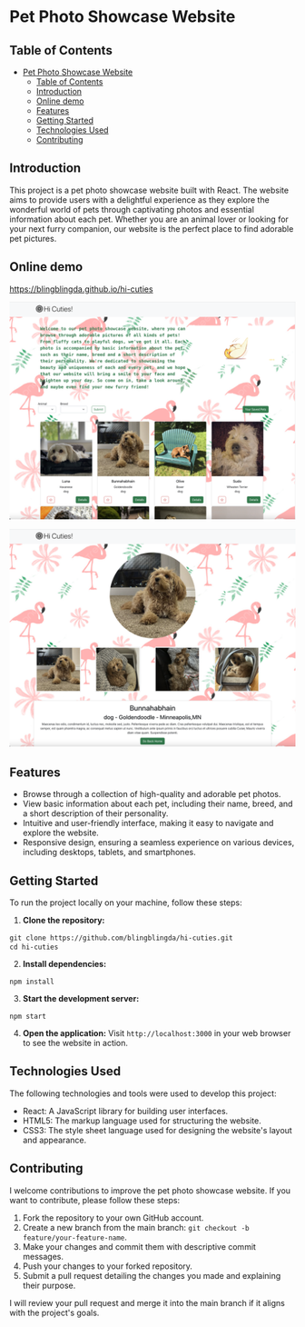 # Pet Photo Showcase Website

## Table of Contents

- [Pet Photo Showcase Website](#pet-photo-showcase-website)
  - [Table of Contents](#table-of-contents)
  - [Introduction](#introduction)
  - [Online demo](#online-demo)
  - [Features](#features)
  - [Getting Started](#getting-started)
  - [Technologies Used](#technologies-used)
  - [Contributing](#contributing)

## Introduction

This project is a pet photo showcase website built with React. The website aims to provide users with a delightful experience as they explore the wonderful world of pets through captivating photos and essential information about each pet. Whether you are an animal lover or looking for your next furry companion, our website is the perfect place to find adorable pet pictures.

## Online demo

https://blingblingda.github.io/hi-cuties

![screenshot](./docs/ScreenShot-1.png)

![screenshot](./docs/ScreenShot-2.png)

## Features

- Browse through a collection of high-quality and adorable pet photos.
- View basic information about each pet, including their name, breed, and a short description of their personality.
- Intuitive and user-friendly interface, making it easy to navigate and explore the website.
- Responsive design, ensuring a seamless experience on various devices, including desktops, tablets, and smartphones.

## Getting Started

To run the project locally on your machine, follow these steps:

1. **Clone the repository:**

```
git clone https://github.com/blingblingda/hi-cuties.git
cd hi-cuties
```

2. **Install dependencies:**

```
npm install
```

3. **Start the development server:**

```
npm start
```

4. **Open the application:** Visit `http://localhost:3000` in your web browser to see the website in action.

## Technologies Used

The following technologies and tools were used to develop this project:

- React: A JavaScript library for building user interfaces.
- HTML5: The markup language used for structuring the website.
- CSS3: The style sheet language used for designing the website's layout and appearance.

## Contributing

I welcome contributions to improve the pet photo showcase website. If you want to contribute, please follow these steps:

1. Fork the repository to your own GitHub account.
2. Create a new branch from the main branch: `git checkout -b feature/your-feature-name`.
3. Make your changes and commit them with descriptive commit messages.
4. Push your changes to your forked repository.
5. Submit a pull request detailing the changes you made and explaining their purpose.

I will review your pull request and merge it into the main branch if it aligns with the project's goals.
